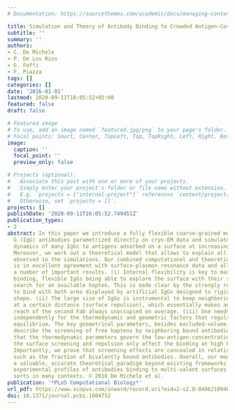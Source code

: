 ```yaml
---
# Documentation: https://sourcethemes.com/academic/docs/managing-content/

title: Simulation and Theory of Antibody Binding to Crowded Antigen-Covered Surfaces
subtitle: ''
summary: ''
authors:
- C. De Michele
- P. De Los Rios
- G. Foffi
- F. Piazza
tags: []
categories: []
date: '2016-01-01'
lastmod: 2020-09-11T18:05:52+02:00
featured: false
draft: false

# Featured image
# To use, add an image named `featured.jpg/png` to your page's folder.
# Focal points: Smart, Center, TopLeft, Top, TopRight, Left, Right, BottomLeft, Bottom, BottomRight.
image:
  caption: ''
  focal_point: ''
  preview_only: false

# Projects (optional).
#   Associate this post with one or more of your projects.
#   Simply enter your project's folder or file name without extension.
#   E.g. `projects = ["internal-project"]` references `content/project/deep-learning/index.md`.
#   Otherwise, set `projects = []`.
projects: []
publishDate: '2020-09-11T16:05:52.749451Z'
publication_types:
- 2
abstract: In this paper we introduce a fully flexible coarse-grained model of immunoglobulin
  G (IgG) antibodies parametrized directly on cryo-EM data and simulate the binding
  dynamics of many IgGs to antigens adsorbed on a surface at increasing densities.
  Moreover, we work out a theoretical model that allows to explain all the features
  observed in the simulations. Our combined computational and theoretical framework
  is in excellent agreement with surface-plasmon resonance data and allows us to establish
  a number of important results. (i) Internal flexibility is key to maximize bivalent
  binding, flexible IgGs being able to explore the surface with their second arm in
  search for an available hapten. This is made clear by the strongly reduced ability
  to bind with both arms displayed by artificial IgGs designed to rigidly keep a prescribed
  shape. (ii) The large size of IgGs is instrumental to keep neighboring molecules
  at a certain distance (surface repulsion), which essentially makes antigens within
  reach of the second Fab always unoccupied on average. (iii) One needs to account
  independently for the thermodynamic and geometric factors that regulate the binding
  equilibrium. The key geometrical parameters, besides excluded-volume repulsion,
  describe the screening of free haptens by neighboring bound antibodies. We prove
  that the thermodynamic parameters govern the low-antigen-concentration regime, while
  the surface screening and repulsion only affect the binding at high hapten densities.
  Importantly, we prove that screening effects are concealed in relative measures,
  such as the fraction of bivalently bound antibodies. Overall, our model provides
  a valuable, accurate theoretical paradigm beyond existing frameworks to interpret
  experimental profiles of antibodies binding to multi-valent surfaces of different
  sorts in many contexts. © 2016 De Michele et al.
publication: '*PLoS Computational Biology*'
url_pdf: https://www.scopus.com/inward/record.uri?eid=2-s2.0-84962109465&doi=10.1371%2fjournal.pcbi.1004752&partnerID=40&md5=413f165cb63394aa8ca904478d55f98e
doi: 10.1371/journal.pcbi.1004752
---
```

